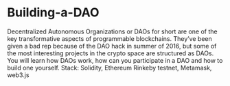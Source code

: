 # Building-a-DAO

Decentralized Autonomous Organizations or DAOs for short are one of the key transformative aspects of programmable blockchains. They’ve been given a bad rep because of the DAO hack in summer of 2016, but some of the most interesting projects in the crypto space are structured as DAOs. You will learn how DAOs work, how can you participate in a DAO and how to build one yourself. Stack: Solidity, Ethereum Rinkeby testnet, Metamask, web3.js
